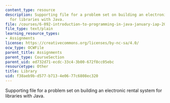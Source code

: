 ```yaml
---
content_type: resource
description: Supporting file for a problem set on building an electronic rental system
  for libraries with Java.
file: /courses/6-092-introduction-to-programming-in-java-january-iap-2010/f38aeb9bd577b7134e0677c6808ec320_Library.java
file_type: text/plain
learning_resource_types:
- Assignments
license: https://creativecommons.org/licenses/by-nc-sa/4.0/
ocw_type: OCWFile
parent_title: Assignments
parent_type: CourseSection
parent_uid: ed732d71-ecdc-33c4-3b00-672f8cc05ebc
resourcetype: Other
title: Library
uid: f38aeb9b-d577-b713-4e06-77c6808ec320
---
```

Supporting file for a problem set on building an electronic rental system for libraries with Java.